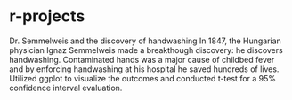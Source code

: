 # r-projects
Dr. Semmelweis and the discovery of handwashing
In 1847, the Hungarian physician Ignaz Semmelweis made a breakthough discovery: he discovers handwashing. Contaminated hands was a major cause of childbed fever and by enforcing handwashing at his hospital he saved hundreds of lives. 
Utilized ggplot to visualize the outcomes and conducted t-test for a 95% confidence interval evaluation.
